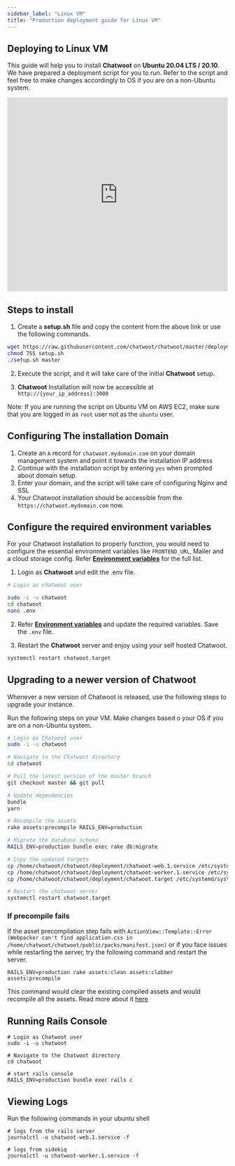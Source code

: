 ```yaml
---
sidebar_label: "Linux VM"
title: "Production deployment guide for Linux VM"
---
```


## Deploying to Linux VM

This guide will help you to install **Chatwoot** on **Ubuntu 20.04 LTS / 20.10**. We have prepared a deployment script for you to run. Refer to the script and feel free to make changes accordingly to OS if you are on a non-Ubuntu system.

<iframe frameborder="0" scrolling="no" marginheight="0" marginwidth="0"width="100%" height="443" type="text/html" src="https://www.youtube.com/embed/srolHJskK5Q?autoplay=0&fs=0&iv_load_policy=3&showinfo=1&rel=0&cc_load_policy=0&start=0&end=0&origin=https://youtubeembedcode.com"></iframe>


## Steps to install

1. Create a **setup.sh** file and copy the content from the above link or use the following commands.

```bash
wget https://raw.githubusercontent.com/chatwoot/chatwoot/master/deployment/setup_20.04.sh -O setup.sh
chmod 755 setup.sh
./setup.sh master
```

2. Execute the script, and it will take care of the initial **Chatwoot** setup.

3. **Chatwoot** Installation will now be accessible at `http://{your_ip_address}:3000`

Note: If you are running the script on Ubuntu VM on AWS EC2, make sure that you are logged in as `root` user not as the `ubuntu` user. 

## Configuring The installation Domain

1. Create an `A` record for `chatwoot.mydomain.com` on your domain management system and point it towards the installation IP address
2. Continue with the installation script by entering `yes` when prompted about domain setup.
4. Enter your domain, and the script will take care of configuring Nginx and SSL
4. Your Chatwoot installation should be accessible from the `https://chatwoot.mydomain.com` now.

## Configure the required environment variables

For your Chatwoot installation to properly function, you would need to configure the essential environment variables like `FRONTEND_URL`, Mailer and a cloud storage config. Refer **[Environment variables](/docs/self-hosted/configuration/environment-variables)** for the full list.

1. Login as **Chatwoot** and edit the .env file.

```bash
# Login as chatwoot user

sudo -i -u chatwoot
cd chatwoot
nano .env
```

2. Refer **[Environment variables](/docs/self-hosted/configuration/environment-variables)** and update the required variables. Save the `.env` file.

3. Restart the **Chatwoot** server and enjoy using your self hosted Chatwoot.

```bash
systemctl restart chatwoot.target
```

## Upgrading to a newer version of Chatwoot

Whenever a new version of Chatwoot is released, use the following steps to upgrade your instance.

Run the following steps on your VM. Make changes based o your OS if you are on a non-Ubuntu system.

```bash
# Login as Chatwoot user
sudo -i -u chatwoot

# Navigate to the Chatwoot directory
cd chatwoot

# Pull the latest version of the master branch
git checkout master && git pull

# Update dependencies
bundle
yarn

# Recompile the assets
rake assets:precompile RAILS_ENV=production

# Migrate the database schema
RAILS_ENV=production bundle exec rake db:migrate

# Copy the updated targets
cp /home/chatwoot/chatwoot/deployment/chatwoot-web.1.service /etc/systemd/system/chatwoot-web.1.service
cp /home/chatwoot/chatwoot/deployment/chatwoot-worker.1.service /etc/systemd/system/chatwoot-worker.1.service
cp /home/chatwoot/chatwoot/deployment/chatwoot.target /etc/systemd/system/chatwoot.target

# Restart the chatwoot server
systemctl restart chatwoot.target
```

### If precompile fails

If the asset precompilation step fails with `ActionView::Template::Error (Webpacker can't find application.css in /home/chatwoot/chatwoot/public/packs/manifest.json)` or if you face issues while restarting the server, try the following command and restart the server.

```
RAILS_ENV=production rake assets:clean assets:clobber assets:precompile
```

This command would clear the existing compiled assets and would recompile all the assets. Read more about it [here](https://edgeguides.rubyonrails.org/command_line.html#bin-rails-assets)

## Running Rails Console

```
# Login as Chatwoot user
sudo -i -u chatwoot

# Navigate to the Chatwoot directory
cd chatwoot

# start rails console
RAILS_ENV=production bundle exec rails c
```

## Viewing Logs

Run the following commands in your ubuntu shell

```
# logs from the rails server
journalctl -u chatwoot-web.1.service -f

# logs from sidekiq
journalctl -u chatwoot-worker.1.service -f

```

